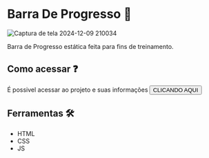 # Barra De Progresso 🚀

![Captura de tela 2024-12-09 210034](https://github.com/user-attachments/assets/7627d9ee-1c1d-481a-9f04-271154ba068a)

Barra de Progresso estática feita para fins de treinamento.

## Como acessar ❓

É possivel acessar ao projeto e suas informações <button src="https://www.figma.com/design/YeGaJqdSeSxtsQGjSSl1bK/Componente-de-Upload-%E2%80%A2-Desafio-14-(Community)?node-id=306-6200&node-type=frame&t=iUZz7ZLcy3c8oqwI-0">CLICANDO AQUI</button> 

## Ferramentas 🛠️
+ HTML
+ CSS
+ JS 
